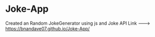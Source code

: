 # Joke-App
Created an Random JokeGenerator using js and Joke API
Link ---> https://bnandave07.github.io/Joke-App/
